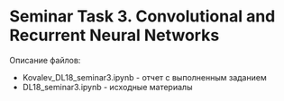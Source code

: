 # Seminar Task 3. Convolutional and Recurrent Neural Networks

Описание файлов:

- Kovalev_DL18_seminar3.ipynb - отчет с выполненным заданием
- DL18_seminar3.ipynb - исходные материалы
